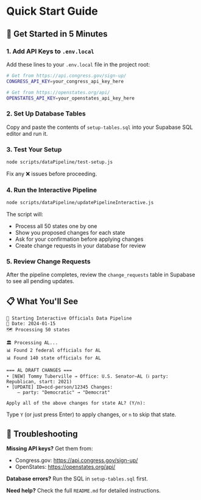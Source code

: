 # Quick Start Guide

## 🚀 Get Started in 5 Minutes

### 1. Add API Keys to `.env.local`

Add these lines to your `.env.local` file in the project root:

```bash
# Get from https://api.congress.gov/sign-up/
CONGRESS_API_KEY=your_congress_api_key_here

# Get from https://openstates.org/api/
OPENSTATES_API_KEY=your_openstates_api_key_here
```

### 2. Set Up Database Tables

Copy and paste the contents of `setup-tables.sql` into your Supabase SQL editor and run it.

### 3. Test Your Setup

```bash
node scripts/dataPipeline/test-setup.js
```

Fix any ❌ issues before proceeding.

### 4. Run the Interactive Pipeline

```bash
node scripts/dataPipeline/updatePipelineInteractive.js
```

The script will:
- Process all 50 states one by one
- Show you proposed changes for each state
- Ask for your confirmation before applying changes
- Create change requests in your database for review

### 5. Review Change Requests

After the pipeline completes, review the `change_requests` table in Supabase to see all pending updates.

## 📋 What You'll See

```
🚀 Starting Interactive Officials Data Pipeline
📅 Date: 2024-01-15
🗺️ Processing 50 states

🏛️ Processing AL...
📊 Found 2 federal officials for AL
📊 Found 140 state officials for AL

=== AL DRAFT CHANGES ===
• [NEW] Tommy Tuberville → Office: U.S. Senator—AL (ℹ️ party: Republican, start: 2021)
• [UPDATE] ID=ocd-person/12345 Changes:
    – party: "Democratic" → "Democrat"

Apply all of the above changes for state AL? (Y/n): 
```

Type `Y` (or just press Enter) to apply changes, or `n` to skip that state.

## 🔧 Troubleshooting

**Missing API keys?** Get them from:
- Congress.gov: https://api.congress.gov/sign-up/
- OpenStates: https://openstates.org/api/

**Database errors?** Run the SQL in `setup-tables.sql` first.

**Need help?** Check the full `README.md` for detailed instructions. 